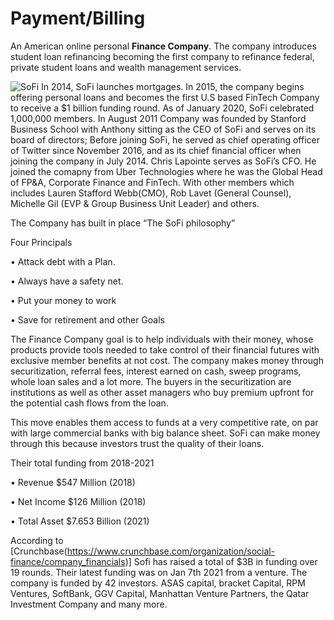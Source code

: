 # Payment/Billing
An American online personal **Finance Company**. The company introduces student loan refinancing becoming the first company to refinance federal, private student loans and wealth management services.

![SoFi](https://user-images.githubusercontent.com/63883730/142770380-81b95c41-d951-4cb9-b067-828b96f6d287.png)
In 2014, SoFi launches mortgages. In 2015, the company begins offering personal loans and becomes the first U.S based FinTech Company to receive a $1 billion funding round. As of January 2020, SoFi celebrated 1,000,000 members. 
In August 2011 Company was founded by Stanford Business School with Anthony sitting as the CEO of SoFi and serves on its board of directors; Before joining SoFi, he served as chief operating officer of Twitter since November 2016, and as its chief financial officer when joining the company in July 2014. Chris Lapointe serves as SoFi’s CFO. He joined the comapny from Uber Technologies where he was the Global Head of FP&A, Corporate Finance and FinTech. With other members which includes Lauren Stafford Webb(CMO), Rob Lavet (General Counsel), Michelle Gil (EVP & Group Business Unit Leader) and others.


The Company has built in place “The SoFi philosophy”

Four Principals

•	Attack debt with a Plan.

•	Always have a safety net.

•	Put your money to work

•	Save for retirement and other Goals

The Finance Company goal is to help individuals with their money, whose products provide tools needed to take control of their financial futures with exclusive member benefits at not cost.
The company makes money through securitization, referral fees, interest earned on cash, sweep programs, whole loan sales and a lot more. The buyers in the securitization are institutions as well as other asset managers who buy premium upfront for the potential cash flows from the loan. 

This move enables them access to funds at a very competitive rate, on par with large commercial banks with big balance sheet. SoFi can make money through this because investors trust the quality of their loans.

Their total funding from 2018-2021

•	Revenue $547 Million (2018)

•	Net Income $126 Million (2018)

•	Total Asset $7.653 Billion (2021)

According to  [Crunchbase(https://www.crunchbase.com/organization/social-finance/company_financials)] Sofi has raised a total of $3B in funding over 19 rounds. Their latest funding was on Jan 7th 2021 from a venture. The company is funded by 42 investors. ASAS capital, bracket Capital, RPM Ventures, SoftBank, GGV Capital, Manhattan Venture Partners, the Qatar Investment Company and many more.
